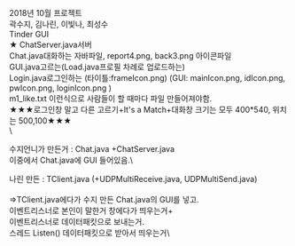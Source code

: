 2018년 10월 프로젝트\
곽수지, 김나린, 이빛나, 최성수\
Tinder GUI\
★
ChatServer.java서버\
Chat.java대화하는 자바파일, report4.png, back3.png 아이콘파일\
GUI.java고르는(Load.java프로필 차례로 업로드하는)\
Login.java로그인하는 (타이틀:frameIcon.png) (GUI: mainIcon.png, idIcon.png, pwIcon.png, loginIcon.png )\
m1_like.txt 이런식으로 사람들이 할 때마다 파일 만들어져야함.\
★★★로그인창 말고 다른 고르기+It's a Match+대화창 크기는 모두 400*540, 위치는 500,100★★★\
\


수지언니가 만든거 : Chat.java +ChatServer.java\
이중에서 Chat.java에 GUI 들어있음.\

나린 만든 : TClient.java (+UDPMultiReceive.java, UDPMultiSend.java)\
\
=>TClient.java에다가 수지 만든 Chat.java의 GUI를 넣고.\
이벤트리스너로 본인이 말한거 창에다가 띄우는거+\
이벤트리스너로 데이터패킷으로 보내는거.\
스레드 Listen() 데이터패킷으로 받아서 띄우는거\
